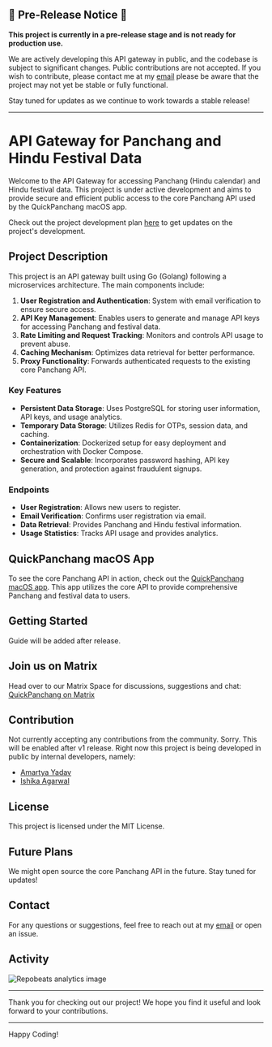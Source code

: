 ## 🚧 Pre-Release Notice 🚧

**This project is currently in a pre-release stage and is not ready for production use.**

We are actively developing this API gateway in public, and the codebase is subject to significant changes. Public contributions are not accepted. If you wish to contribute, please contact me at my [email](mailto:contact@amartyadav.tech) please be aware that the project may not yet be stable or fully functional.

Stay tuned for updates as we continue to work towards a stable release!

---

# API Gateway for Panchang and Hindu Festival Data

Welcome to the API Gateway for accessing Panchang (Hindu calendar) and Hindu festival data. 
This project is under active development and aims to provide secure and efficient public access to the core Panchang API used by the QuickPanchang macOS app.

Check out the project development plan [here](https://aatmamartya.notion.site/8baed2e3ef3143a694025b0fd7ee1d3b?v=08bc8730f77d4627a2bad9378dcd0f73&pvs=74) to get updates on the project's development.

## Project Description

This project is an API gateway built using Go (Golang) following a microservices architecture. The main components include:

1. **User Registration and Authentication**: System with email verification to ensure secure access.
2. **API Key Management**: Enables users to generate and manage API keys for accessing Panchang and festival data.
3. **Rate Limiting and Request Tracking**: Monitors and controls API usage to prevent abuse.
4. **Caching Mechanism**: Optimizes data retrieval for better performance.
5. **Proxy Functionality**: Forwards authenticated requests to the existing core Panchang API.

### Key Features

- **Persistent Data Storage**: Uses PostgreSQL for storing user information, API keys, and usage analytics.
- **Temporary Data Storage**: Utilizes Redis for OTPs, session data, and caching.
- **Containerization**: Dockerized setup for easy deployment and orchestration with Docker Compose.
- **Secure and Scalable**: Incorporates password hashing, API key generation, and protection against fraudulent signups.

### Endpoints

- **User Registration**: Allows new users to register.
- **Email Verification**: Confirms user registration via email.
- **Data Retrieval**: Provides Panchang and Hindu festival information.
- **Usage Statistics**: Tracks API usage and provides analytics.

## QuickPanchang macOS App

To see the core Panchang API in action, check out the [QuickPanchang macOS app](https://apps.apple.com/in/app/quickpanchang-hindu-calendar/id6475807190?mt=12). This app utilizes the core API to provide comprehensive Panchang and festival data to users.

## Getting Started

Guide will be added after release.

## Join us on Matrix
Head over to our Matrix Space for discussions, suggestions and chat: [QuickPanchang on Matrix](https://matrix.to/#/#panchang:matrix.org)
## Contribution

Not currently accepting any contributions from the community. Sorry.
This will be enabled after v1 release. Right now this project is being developed in public by internal developers, namely:
- [Amartya Yadav](https://github.com/amartyadav)
- [Ishika Agarwal](https://github.com/ishikaubc)

## License

This project is licensed under the MIT License.

## Future Plans

We might open source the core Panchang API in the future. Stay tuned for updates!

## Contact

For any questions or suggestions, feel free to reach out at my [email](mailto:contact@amartyadav.tech) or open an issue.

## Activity

![](https://repobeats.axiom.co/api/embed/04e5f4e05f2daa51f29a1e052fd5ee7c1197c9c5.svg "Repobeats analytics image")

---

Thank you for checking out our project! We hope you find it useful and look forward to your contributions.

---

Happy Coding!
